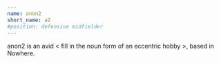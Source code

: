 ```yaml
---
name: anon2
short_name: a2
#position: defensive midfielder
---
```

anon2 is an avid < fill in the noun form of an eccentric hobby >, based in Nowhere.
